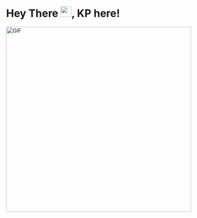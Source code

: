 # Hey There <img src="https://media.tenor.com/images/822fb670841c6f6582fefbb82e338a50/tenor.gif" width="29px">, KP here!
<img align="center" alt="GIF" width="500px" src="https://blog.insaid.co/wp-content/uploads/2020/01/Coding.gif"/>
